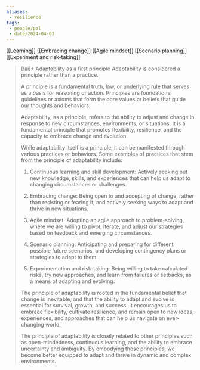 ```yaml
---
aliases: 
 - resilience
tags:
 - people/pal
 - date/2024-04-03
---
```


[[Learning]]
[[Embracing change]]
[[Agile mindset]]
[[Scenario planning]]
[[Experiment and risk-taking]]

> [!ai]+ Adaptability as a first principle
> Adaptability is considered a principle rather than a practice.
> 
> A principle is a fundamental truth, law, or underlying rule that serves as a basis for reasoning or action. Principles are foundational guidelines or axioms that form the core values or beliefs that guide our thoughts and behaviors.
> 
> Adaptability, as a principle, refers to the ability to adjust and change in response to new circumstances, environments, or situations. It is a fundamental principle that promotes flexibility, resilience, and the capacity to embrace change and evolution.
> 
> While adaptability itself is a principle, it can be manifested through various practices or behaviors. Some examples of practices that stem from the principle of adaptability include:
> 
> 1. Continuous learning and skill development: Actively seeking out new knowledge, skills, and experiences that can help us adapt to changing circumstances or challenges.
> 
> 2. Embracing change: Being open to and accepting of change, rather than resisting or fearing it, and actively seeking ways to adapt and thrive in new situations.
> 
> 3. Agile mindset: Adopting an agile approach to problem-solving, where we are willing to pivot, iterate, and adjust our strategies based on feedback and emerging circumstances.
> 
> 4. Scenario planning: Anticipating and preparing for different possible future scenarios, and developing contingency plans or strategies to adapt to them.
> 
> 5. Experimentation and risk-taking: Being willing to take calculated risks, try new approaches, and learn from failures or setbacks, as a means of adapting and evolving.
> 
> The principle of adaptability is rooted in the fundamental belief that change is inevitable, and that the ability to adapt and evolve is essential for survival, growth, and success. It encourages us to embrace flexibility, cultivate resilience, and remain open to new ideas, experiences, and approaches that can help us navigate an ever-changing world.
> 
> The principle of adaptability is closely related to other principles such as open-mindedness, continuous learning, and the ability to embrace uncertainty and ambiguity. By embodying these principles, we become better equipped to adapt and thrive in dynamic and complex environments.
